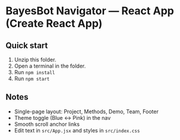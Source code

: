 # BayesBot Navigator — React App (Create React App)

## Quick start
1. Unzip this folder.
2. Open a terminal in the folder.
3. Run `npm install`
4. Run `npm start`

## Notes
- Single-page layout: Project, Methods, Demo, Team, Footer
- Theme toggle (Blue ↔ Pink) in the nav
- Smooth scroll anchor links
- Edit text in `src/App.jsx` and styles in `src/index.css`
